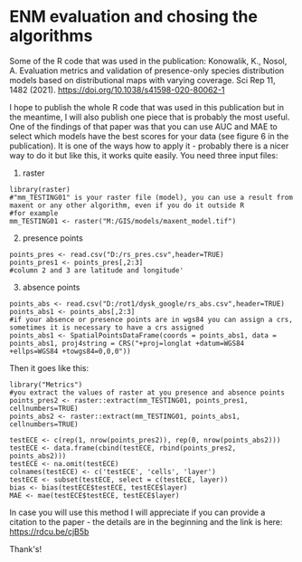 # ENM evaluation and chosing the algorithms
Some of the R code that was used in the publication: 
Konowalik, K., Nosol, A. Evaluation metrics and validation of presence-only species distribution models based on distributional maps with varying coverage. Sci Rep 11, 1482 (2021). https://doi.org/10.1038/s41598-020-80062-1

I hope to publish the whole R code that was used in this publication but in the meantime, I will also publish one piece that is probably the most useful. One of the findings of that paper was that you can use AUC and MAE to select which models have the best scores for your data (see figure 6 in the publication). It is one of the ways how to apply it - probably there is a nicer way to do it but like this, it works quite easily. 
You need three input files:

1) raster
```
library(raster)
#"mm_TESTING01" is your raster file (model), you can use a result from maxent or any other algorithm, even if you do it outside R
#for example
mm_TESTING01 <- raster("M:/GIS/models/maxent_model.tif")
```
2) presence points
```
points_pres <- read.csv("D:/rs_pres.csv",header=TRUE)
points_pres1 <- points_pres[,2:3]
#column 2 and 3 are latitude and longitude'
```
3) absence points
```
points_abs <- read.csv("D:/rot1/dysk_google/rs_abs.csv",header=TRUE)
points_abs1 <- points_abs[,2:3]
#if your absence or presence points are in wgs84 you can assign a crs, sometimes it is necessary to have a crs assigned
points_abs1 <- SpatialPointsDataFrame(coords = points_abs1, data = points_abs1, proj4string = CRS("+proj=longlat +datum=WGS84 +ellps=WGS84 +towgs84=0,0,0"))
```
Then it goes like this:
```
library("Metrics")
#you extract the values of raster at you presence and absence points
points_pres2 <- raster::extract(mm_TESTING01, points_pres1, cellnumbers=TRUE)
points_abs2 <- raster::extract(mm_TESTING01, points_abs1, cellnumbers=TRUE)

testECE <- c(rep(1, nrow(points_pres2)), rep(0, nrow(points_abs2)))
testECE <- data.frame(cbind(testECE, rbind(points_pres2, points_abs2)))
testECE <- na.omit(testECE)
colnames(testECE) <- c('testECE', 'cells', 'layer')
testECE <- subset(testECE, select = c(testECE, layer))
bias <- bias(testECE$testECE, testECE$layer)
MAE <- mae(testECE$testECE, testECE$layer)
```

In case you will use this method I will appreciate if you can provide a citation to the paper - the details are in the beginning and the link is here: https://rdcu.be/cjB5b

Thank's!
